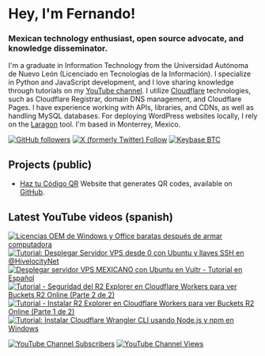 # Hey, I'm Fernando!

### Mexican technology enthusiast, open source advocate, and knowledge disseminator.
I'm a graduate in Information Technology from the Universidad Autónoma de Nuevo León (Licenciado en Tecnologías de la Información). I specialize in Python and JavaScript development, and I love sharing knowledge through tutorials on my [YouTube channel](https://www.youtube.com/fernandodilland). I utilize [Cloudflare](https://github.com/cloudflare) technologies, such as Cloudflare Registrar, domain DNS management, and Cloudflare Pages. I have experience working with APIs, libraries, and CDNs, as well as handling MySQL databases. For deploying WordPress websites locally, I rely on the [Laragon](https://github.com/leokhoa/laragon) tool. I'm based in Monterrey, Mexico.

[![GitHub followers](https://img.shields.io/github/followers/fernandodilland?label=Follow&style=social)](https://github.com/fernandodilland) [![X (formerly Twitter) Follow](https://img.shields.io/twitter/follow/fernandodilland?style=social)](https://twitter.com/fernandodilland)  [![Keybase BTC](https://img.shields.io/keybase/btc/fernandodilland?label=Bitcoin&style=social)](https://keybase.io/fernandodilland)

## Projects (public)
- [Haz tu Código QR](https://hazqr.com/) Website that generates QR codes, available on [GitHub](https://github.com/fernandodilland/hazqr).

## Latest YouTube videos (spanish)
<!-- BEGIN YOUTUBE-CARDS -->
[![Licencias OEM de Windows y Office baratas después de armar computadora](https://ytcards.demolab.com/?id=JHBR-N1M10M&title=Licencias+OEM+de+Windows+y+Office+baratas+despu%C3%A9s+de+armar+computadora&lang=en&timestamp=1717677786&background_color=%230d1117&title_color=%23ffffff&stats_color=%23dedede&max_title_lines=1&width=250&border_radius=5 "Licencias OEM de Windows y Office baratas después de armar computadora")](https://www.youtube.com/watch?v=JHBR-N1M10M)
[![Tutorial: Desplegar Servidor VPS desde 0 con Ubuntu y llaves SSH en @HivelocityNet](https://ytcards.demolab.com/?id=2G54TGbj1O0&title=Tutorial%3A+Desplegar+Servidor+VPS+desde+0+con+Ubuntu+y+llaves+SSH+en+%40HivelocityNet&lang=en&timestamp=1714670279&background_color=%230d1117&title_color=%23ffffff&stats_color=%23dedede&max_title_lines=1&width=250&border_radius=5 "Tutorial: Desplegar Servidor VPS desde 0 con Ubuntu y llaves SSH en @HivelocityNet")](https://www.youtube.com/watch?v=2G54TGbj1O0)
[![Desplegar servidor VPS MEXICANO con Ubuntu en Vultr - Tutorial en Español](https://ytcards.demolab.com/?id=iillPiHISaI&title=Desplegar+servidor+VPS+MEXICANO+con+Ubuntu+en+Vultr+-+Tutorial+en+Espa%C3%B1ol&lang=en&timestamp=1714423990&background_color=%230d1117&title_color=%23ffffff&stats_color=%23dedede&max_title_lines=1&width=250&border_radius=5 "Desplegar servidor VPS MEXICANO con Ubuntu en Vultr - Tutorial en Español")](https://www.youtube.com/watch?v=iillPiHISaI)
[![Tutorial - Seguridad del R2 Explorer en Cloudflare Workers para ver Buckets R2 Online (Parte 2 de 2)](https://ytcards.demolab.com/?id=UfeRJPIefZs&title=Tutorial+-+Seguridad+del+R2+Explorer+en+Cloudflare+Workers+para+ver+Buckets+R2+Online+%28Parte+2+de+2%29&lang=en&timestamp=1694728933&background_color=%230d1117&title_color=%23ffffff&stats_color=%23dedede&max_title_lines=1&width=250&border_radius=5 "Tutorial - Seguridad del R2 Explorer en Cloudflare Workers para ver Buckets R2 Online (Parte 2 de 2)")](https://www.youtube.com/watch?v=UfeRJPIefZs)
[![Tutorial - Instalar R2 Explorer en Cloudflare Workers para ver Buckets R2 Online (Parte 1 de 2)](https://ytcards.demolab.com/?id=Z3dEpyOvt9Y&title=Tutorial+-+Instalar+R2+Explorer+en+Cloudflare+Workers+para+ver+Buckets+R2+Online+%28Parte+1+de+2%29&lang=en&timestamp=1694632489&background_color=%230d1117&title_color=%23ffffff&stats_color=%23dedede&max_title_lines=1&width=250&border_radius=5 "Tutorial - Instalar R2 Explorer en Cloudflare Workers para ver Buckets R2 Online (Parte 1 de 2)")](https://www.youtube.com/watch?v=Z3dEpyOvt9Y)
[![Tutorial: Instalar Cloudflare Wrangler CLI usando Node.js y npm en Windows](https://ytcards.demolab.com/?id=paf9OInfDfQ&title=Tutorial%3A+Instalar+Cloudflare+Wrangler+CLI+usando+Node.js+y+npm+en+Windows&lang=en&timestamp=1694544828&background_color=%230d1117&title_color=%23ffffff&stats_color=%23dedede&max_title_lines=1&width=250&border_radius=5 "Tutorial: Instalar Cloudflare Wrangler CLI usando Node.js y npm en Windows")](https://www.youtube.com/watch?v=paf9OInfDfQ)
<!-- END YOUTUBE-CARDS -->
[![YouTube Channel Subscribers](https://img.shields.io/youtube/channel/subscribers/UCvu9lyZixV1Ob06Wvh0dnNw?style=social)](https://www.youtube.com/c/FernandoDilland) [![YouTube Channel Views](https://img.shields.io/youtube/channel/views/UCvu9lyZixV1Ob06Wvh0dnNw?style=social)](https://www.youtube.com/c/FernandoDilland)
